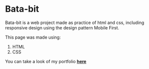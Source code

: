 # Bata-bit

Bata-bit is a web project made as practice of html and css, including responsive design using the design pattern Mobile First. 

This page was made using:

1. HTML
2. CSS


You can take a look of my portfolio [**here**](https://julianlizarazo.github.io/Bata-bit/ "here")
